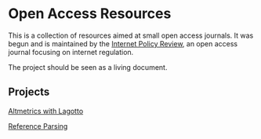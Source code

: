 # Open Access Resources

This is a collection of resources aimed at small open access journals. It was begun and is maintained by the [Internet Policy Review](https://policyreview.info), an open access journal focusing on internet regulation.

The project should be seen as a living document.

## Projects

[Altmetrics with Lagotto](https://internetpolicyreview.github.io/oa-resources/lagotto_altmetrics)

[Reference Parsing](https://internetpolicyreview.github.io/oa-resources/referenceParsing)
